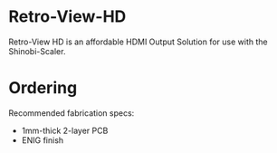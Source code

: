 # Retro-View-HD
Retro-View HD is an affordable HDMI Output Solution for use with the Shinobi-Scaler.

# Ordering

Recommended fabrication specs:

- 1mm-thick 2-layer PCB
- ENIG finish
